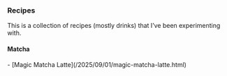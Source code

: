 <h3> Recipes </h3>

This is a collection of recipes (mostly drinks) that I’ve been experimenting with.

<h4> Matcha </h4>
- [Magic Matcha Latte](/2025/09/01/magic-matcha-latte.html)